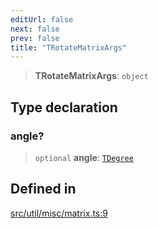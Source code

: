 ```yaml
---
editUrl: false
next: false
prev: false
title: "TRotateMatrixArgs"
---
```


> **TRotateMatrixArgs**: `object`

## Type declaration

### angle?

> `optional` **angle**: [`TDegree`](/api/type-aliases/tdegree/)

## Defined in

[src/util/misc/matrix.ts:9](https://github.com/fabricjs/fabric.js/blob/a0b4adf41e0a1fd81824114cedd4c32bfb8cac25/src/util/misc/matrix.ts#L9)
